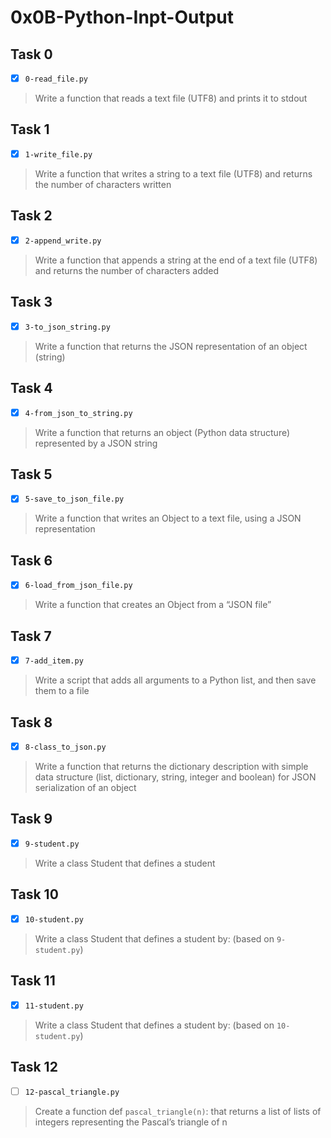 # 0x0B-Python-Inpt-Output

## Task 0
- [x] `0-read_file.py`
> Write a function that reads a text file (UTF8) and prints it to stdout

## Task 1
- [x] `1-write_file.py`
> Write a function that writes a string to a text file (UTF8) and returns the number of characters written

## Task 2
- [x] `2-append_write.py`
> Write a function that appends a string at the end of a text file (UTF8) and returns the number of characters added

## Task 3
- [x] `3-to_json_string.py`
> Write a function that returns the JSON representation of an object (string)

## Task 4
- [x] `4-from_json_to_string.py`
> Write a function that returns an object (Python data structure) represented by a JSON string

## Task 5
- [x] `5-save_to_json_file.py`
> Write a function that writes an Object to a text file, using a JSON representation

## Task 6
- [x] `6-load_from_json_file.py`
> Write a function that creates an Object from a “JSON file”

## Task 7
- [x] `7-add_item.py`
> Write a script that adds all arguments to a Python list, and then save them to a file

## Task 8
- [x] `8-class_to_json.py`
> Write a function that returns the dictionary description with simple data structure (list, dictionary, string, integer and boolean) for JSON serialization of an object

## Task 9
- [x] `9-student.py`
> Write a class Student that defines a student

## Task 10
- [x] `10-student.py`
> Write a class Student that defines a student by: (based on `9-student.py`)

## Task 11
- [x] `11-student.py`
> Write a class Student that defines a student by: (based on `10-student.py`)

## Task 12
- [ ] `12-pascal_triangle.py`
> Create a function def `pascal_triangle(n)`: that returns a list of lists of integers representing the Pascal’s triangle of n

